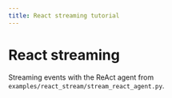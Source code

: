 ```yaml
---
title: React streaming tutorial
---
```


# React streaming

Streaming events with the ReAct agent from `examples/react_stream/stream_react_agent.py`.
